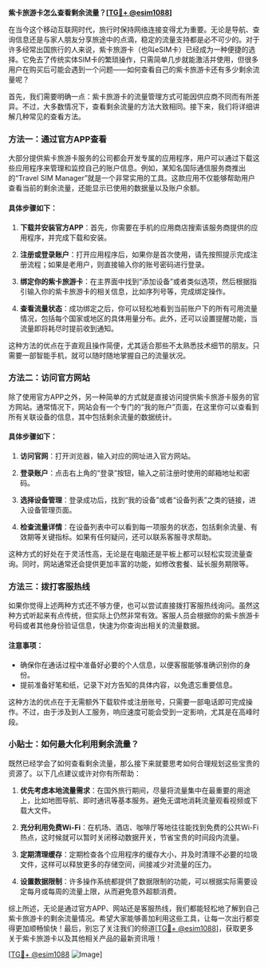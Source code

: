 **紫卡旅游卡怎么查看剩余流量？[[TG💪+ @esim1088](https://t.me/s/esim1088)]**

在当今这个移动互联网时代，旅行时保持网络连接变得尤为重要。无论是导航、查询信息还是与家人朋友分享旅途中的点滴，稳定的流量支持都是必不可少的。对于许多经常出国旅行的人来说，紫卡旅游卡（也叫eSIM卡）已经成为一种便捷的选择。它免去了传统实体SIM卡的繁琐操作，只需简单几步就能激活并使用，但很多用户在购买后可能会遇到一个问题——如何查看自己的紫卡旅游卡还有多少剩余流量呢？

首先，我们需要明确一点：紫卡旅游卡的流量管理方式可能因供应商不同而有所差异。不过，大多数情况下，查看剩余流量的方法大致相同。接下来，我们将详细讲解几种常见的查看方法。

### 方法一：通过官方APP查看

大部分提供紫卡旅游卡服务的公司都会开发专属的应用程序，用户可以通过下载这些应用程序来管理和监控自己的账户信息。例如，某知名国际通信服务商推出的“Travel SIM Manager”就是一个非常实用的工具。这款应用不仅能够帮助用户查看当前的剩余流量，还能显示已使用的数据量以及账户余额。

#### 具体步骤如下：

1. **下载并安装官方APP**：首先，你需要在手机的应用商店搜索该服务商提供的应用程序，并完成下载和安装。
   
2. **注册或登录账户**：打开应用程序后，如果你是首次使用，请先按照提示完成注册流程；如果是老用户，则直接输入你的账号密码进行登录。

3. **绑定你的紫卡旅游卡**：在主界面中找到“添加设备”或者类似选项，然后根据指引输入你的紫卡旅游卡的相关信息，比如序列号等，完成绑定操作。

4. **查看流量状态**：成功绑定之后，你可以轻松地看到当前账户下的所有可用流量情况，包括每个国家或地区的具体用量分布。此外，还可以设置提醒功能，当流量即将耗尽时提前收到通知。

这种方法的优点在于直观且操作简便，尤其适合那些不太熟悉技术细节的朋友。只需要一部智能手机，就可以随时随地掌握自己的流量状况。

### 方法二：访问官方网站

除了使用官方APP之外，另一种简单的方式就是直接访问提供紫卡旅游卡服务的官方网站。通常情况下，网站会有一个专门的“我的账户”页面，在这里你可以查看到所有关联设备的信息，其中包括剩余流量的数据统计。

#### 具体步骤如下：

1. **访问官网**：打开浏览器，输入对应的网址进入官方网站。

2. **登录账户**：点击右上角的“登录”按钮，输入之前注册时使用的邮箱地址和密码。

3. **选择设备管理**：登录成功后，找到“我的设备”或者“设备列表”之类的链接，进入设备管理页面。

4. **检查流量详情**：在设备列表中可以看到每一项服务的状态，包括剩余流量、有效期等关键指标。如果有任何疑问，还可以联系客服寻求帮助。

这种方式的好处在于灵活性高，无论是在电脑还是平板上都可以轻松实现流量查询。同时，网站通常还会提供更加丰富的功能，如修改套餐、延长服务期限等。

### 方法三：拨打客服热线

如果你觉得上述两种方式还不够方便，也可以尝试直接拨打客服热线询问。虽然这种方式听起来有点传统，但实际上仍然非常有效。客服人员会根据你的紫卡旅游卡号码或者其他身份验证信息，快速为你查询出相关的流量数据。

#### 注意事项：

- 确保你在通话过程中准备好必要的个人信息，以便客服能够准确识别你的身份。
- 提前准备好笔和纸，记录下对方告知的具体内容，以免遗忘重要信息。

这种方法的优点在于无需额外下载软件或注册账号，只需要一部电话即可完成操作。不过，由于涉及到人工服务，响应速度可能会受到一定影响，尤其是在高峰时段。

### 小贴士：如何最大化利用剩余流量？

既然已经学会了如何查看剩余流量，那么接下来就要思考如何合理规划这些宝贵的资源了。以下几点建议或许对你有所帮助：

1. **优先考虑本地流量需求**：在国外旅行期间，尽量将流量集中在最重要的用途上，比如地图导航、即时通讯等基本服务。避免无谓地消耗流量观看视频或下载大文件。

2. **充分利用免费Wi-Fi**：在机场、酒店、咖啡厅等地往往能找到免费的公共Wi-Fi热点，这时候就可以暂时关闭移动数据开关，节省宝贵的时间段内流量。

3. **定期清理缓存**：定期检查各个应用程序的缓存大小，并及时清理不必要的垃圾文件，这样可以释放更多的存储空间，间接减少对流量的压力。

4. **设置数据限制**：许多操作系统都提供了数据限制的功能，可以根据实际需要设定每月或每周的流量上限，从而避免意外超额消费。

综上所述，无论是通过官方APP、网站还是客服热线，我们都能轻松地了解到自己紫卡旅游卡的剩余流量情况。希望大家能够善加利用这些工具，让每一次出行都变得更加顺畅愉快！最后，别忘了关注我们的频道[[TG💪+ @esim1088](https://t.me/s/esim1088)]，获取更多关于紫卡旅游卡以及其他相关产品的最新资讯哦！

[[TG💪+ @esim1088](https://t.me/s/esim1088) ![Image](https://i.postimg.cc/4NQfJmqS/Snipaste-2025-05-13-00-14-12.png)]